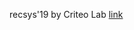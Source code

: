 
recsys'19 by Criteo Lab [link](https://medium.com/criteo-labs/highlights-of-recsys-2019-f63e6ba828f2)